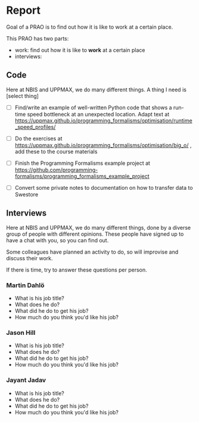 # Report

Goal of a PRAO is to find out how it is like to work at a certain place.

This PRAO has two parts:

- work: find out how it is like to **work** at a certain place
- interviews: 

## Code

Here at NBIS and UPPMAX, we do many different things.
A thing I need is [select thing]

- [ ] Find/write an example of well-written Python code
  that shows a run-time speed bottleneck
  at an unexpected location.
  Adapt text at <https://uppmax.github.io/programming_formalisms/optimisation/runtime_speed_profiles/>
- [ ] Do the exercises at <https://uppmax.github.io/programming_formalisms/optimisation/big_o/> ,
  add these to the course materials
- [ ] Finish the Programming Formalisms example project at <https://github.com/programming-formalisms/programming_formalisms_example_project>
- [ ] Convert some private notes to documentation on how to
  transfer data to Swestore



## Interviews

Here at NBIS and UPPMAX, we do many different things,
done by a diverse group of people with different opinions.
These people have signed up to have a chat with you,
so you can find out.

Some colleagues have planned an activity to do,
so will improvise and discuss their work.

If there is time, try to answer these questions per person.

### Martin Dahlö

- What is his job title?
- What does he do?
- What did he do to get his job?
- How much do you think you'd like his job?

### Jason Hill

- What is his job title?
- What does he do?
- What did he do to get his job?
- How much do you think you'd like his job?

### Jayant Jadav

- What is his job title?
- What does he do?
- What did he do to get his job?
- How much do you think you'd like his job?

